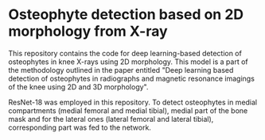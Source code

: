 # Osteophyte detection based on 2D morphology from X-ray

This repository contains the code for deep learning-based detection of osteophytes in knee X-rays using 2D morphology. This model is a part of the methodology outlined in the paper entitled "Deep learning based detection of osteophytes in radiographs and magnetic resonance imagings of the knee using 2D and 3D morphology".

ResNet-18 was employed in this repository. To detect osteophytes in medial compartments (medial femoral and medial tibial), medial part of the bone mask and for the lateral ones (lateral femoral and lateral tibial), corresponding part was fed to the network.


